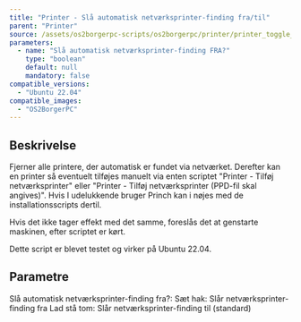 ```yaml
---
title: "Printer - Slå automatisk netværksprinter-finding fra/til"
parent: "Printer"
source: /assets/os2borgerpc-scripts/os2borgerpc/printer/printer_toggle_network_discovery.sh
parameters:
  - name: "Slå automatisk netværksprinter-finding FRA?"
    type: "boolean"
    default: null
    mandatory: false
compatible_versions:
  - "Ubuntu 22.04"
compatible_images:
  - "OS2BorgerPC"
---
```


## Beskrivelse
Fjerner alle printere, der automatisk er fundet via netværket.
Derefter kan en printer så eventuelt tilføjes manuelt via enten scriptet "Printer - Tilføj netværksprinter" eller "Printer - Tilføj netværksprinter (PPD-fil skal angives)".
Hvis I udelukkende bruger Princh kan i nøjes med de installationsscripts dertil.

Hvis det ikke tager effekt med det samme, foreslås det at genstarte maskinen, efter scriptet er kørt.

Dette script er blevet testet og virker på Ubuntu 22.04.

## Parametre
  Slå automatisk netværksprinter-finding fra?:
    Sæt hak: Slår netværksprinter-finding fra
    Lad stå tom: Slår netværksprinter-finding til (standard)
